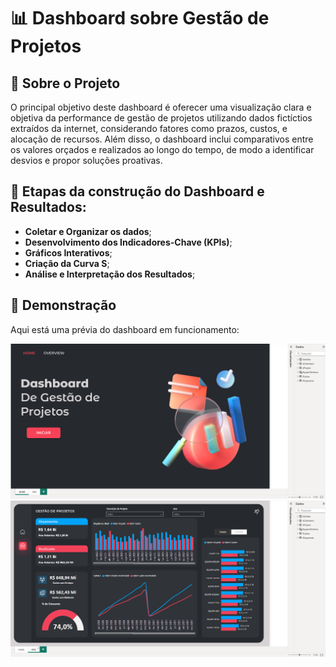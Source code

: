 # 📊 Dashboard sobre Gestão de Projetos

## 📌 Sobre o Projeto

O principal objetivo deste dashboard é oferecer uma visualização clara e objetiva da performance de gestão de projetos utilizando dados fictíctios extraídos da internet, considerando fatores como prazos, custos, e alocação de recursos. Além disso, o dashboard inclui comparativos entre os valores orçados e realizados ao longo do tempo, de modo a identificar desvios e propor soluções proativas.


## 🚀 Etapas da construção do Dashboard e Resultados:

- **Coletar e Organizar os dados**;
- **Desenvolvimento dos Indicadores-Chave (KPIs)**;
- **Gráficos Interativos**;
- **Criação da Curva S**;
- **Análise e Interpretação dos Resultados**;

## 📸 Demonstração

Aqui está uma prévia do dashboard em funcionamento:

![Dashboard Preview](dashboard_1.png)
![Dashboard Preview](dashboard_2.png)
